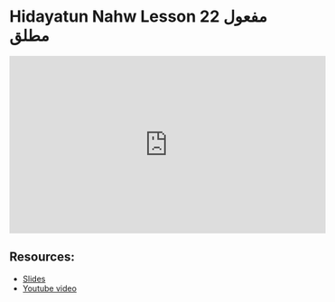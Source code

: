 # Hidayatun Nahw Lesson 22 مفعول مطلق
                
<iframe width="560" height="315" src="https://www.youtube-nocookie.com/embed/guUhCGthAtY?start=0" frameborder="0" allow="accelerometer; autoplay; encrypted-media; gyroscope; picture-in-picture" allowfullscreen="allowfullscreen">
</iframe><BR>

## Resources:
- [Slides](https://github.com/arshare/resources_balagha_pdfs)
- [Youtube video](https://www.youtube.com/watch?v=guUhCGthAtY&list=PLzn0qdi6JpdtdAyaM2yvvY1Yk9i4EpLHD&index=65)

